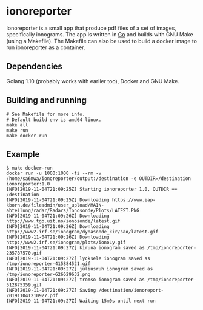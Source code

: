 # ionoreporter
Ionoreporter is a small app that produce pdf files of a set of images,
specifically ionograms. The app is written in [Go](https://golang.go) and
builds with GNU Make (using a Makefile). The Makefile can also be used to build
a docker image to run ionoreporter as a container.

## Dependencies

Golang 1.10 (probably works with earlier too), Docker and GNU Make.

## Building and running

    # See Makefile for more info.
    # Default build env is amd64 linux.
    make all
    make run
    make docker-run

## Example

    $ make docker-run
    docker run -u 1000:1000 -ti --rm -v /home/sa6mwa/ionoreporter/output:/destination -e OUTDIR=/destination ionoreporter:1.0
    INFO[2019-11-04T21:09:25Z] Starting ionoreporter 1.0, OUTDIR == /destination 
    INFO[2019-11-04T21:09:25Z] Downloading https://www.iap-kborn.de/fileadmin/user_upload/MAIN-abteilung/radar/Radars/Ionosonde/Plots/LATEST.PNG 
    INFO[2019-11-04T21:09:26Z] Downloading http://www.tgo.uit.no/ionosonde/latest.gif 
    INFO[2019-11-04T21:09:26Z] Downloading http://www2.irf.se/ionogram/dynasonde_kir/sao/latest.gif 
    INFO[2019-11-04T21:09:26Z] Downloading http://www2.irf.se/ionogram/plots/ionoLy.gif 
    INFO[2019-11-04T21:09:27Z] kiruna ionogram saved as /tmp/ionoreporter-235787570.gif 
    INFO[2019-11-04T21:09:27Z] lycksele ionogram saved as /tmp/ionoreporter-415884521.gif 
    INFO[2019-11-04T21:09:27Z] juliusruh ionogram saved as /tmp/ionoreporter-626629632.png 
    INFO[2019-11-04T21:09:27Z] tromso ionogram saved as /tmp/ionoreporter-512875359.gif 
    INFO[2019-11-04T21:09:27Z] Saving /destination/ionoreport-20191104T210927.pdf 
    INFO[2019-11-04T21:09:27Z] Waiting 15m0s until next run                 

